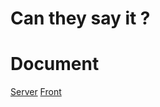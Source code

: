# Can they say it ?

# Document

[Server](https://github.com/lvndry/cantheysay/tree/main/server)
[Front](https://github.com/lvndry/cantheysay/tree/main/ui)
